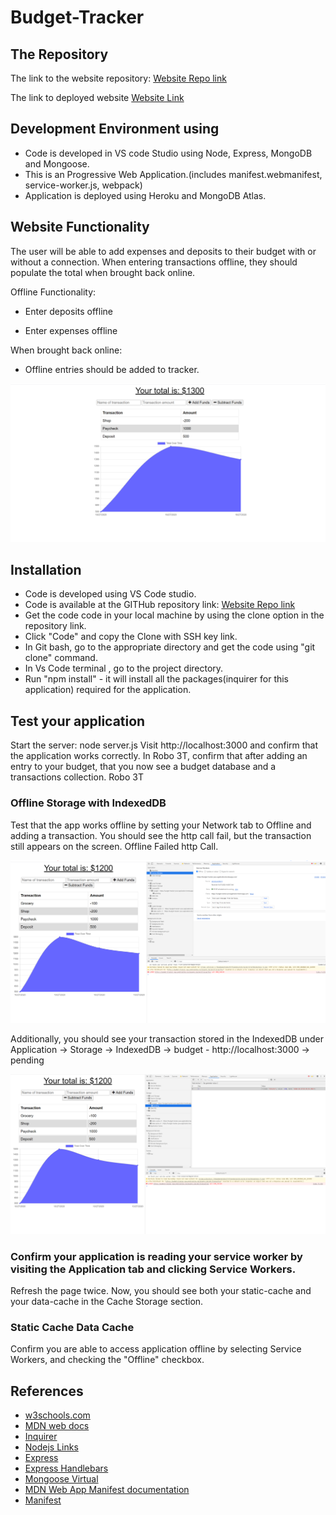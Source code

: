 # Budget-Tracker

## The Repository

The link to the website repository: [Website Repo link](https://github.com/NavdeepDP/Budget-Tracker)

The link to deployed website [Website Link](https://budget-tracker-pwa-application.herokuapp.com/)


## Development Environment using 
- Code is developed in VS code Studio using   Node, Express, MongoDB  and Mongoose.
- This is an Progressive Web Application.(includes manifest.webmanifest, service-worker.js, webpack)
- Application is deployed using Heroku and MongoDB Atlas.

## Website Functionality

The user will be able to add expenses and deposits to their budget with or without a connection. When entering transactions offline, they should populate the total when brought back online.

Offline Functionality:

  * Enter deposits offline

  * Enter expenses offline

When brought back online:

  * Offline entries should be added to tracker.


![Readme Image](./public/images/budget-tracker-1.png)


## Installation

- Code is developed using VS Code studio.
- Code is available at the GITHub repository link: [Website Repo link](hhttps://github.com/NavdeepDP/Budget-Tracker)
- Get the code code in your local machine by using the clone option in the repository link.
- Click "Code" and copy the Clone with SSH key link.
- In Git bash, go to the appropriate directory and get the code using "git clone" command.
- In Vs Code terminal , go to the project directory.
- Run "npm install" - it will install all the packages(inquirer for this application) required for the application.  

## Test your application
Start the server: node server.js
Visit http://localhost:3000 and confirm that the application works correctly.
In Robo 3T, confirm that after adding an entry to your budget, that you now see a budget database and a transactions collection.
Robo 3T

### Offline Storage with IndexedDB
Test that the app works offline by setting your Network tab to Offline and adding a transaction. You should see the http call fail, but the transaction still appears on the screen.
Offline Failed http Call.

![Readme Image](./public/images/budget-tracker-2-0.png)



Additionally, you should see your transaction stored in the IndexedDB under Application -> Storage -> IndexedDB -> budget - http://localhost:3000 -> pending

![Readme Image](./public/images/budget-tracker-2.png)

### Confirm your application is reading your service worker by visiting the Application tab and clicking Service Workers.
Refresh the page twice. Now, you should see both your static-cache and your data-cache in the Cache Storage section.

### Static Cache Data Cache
Confirm you are able to access application offline by selecting Service Workers, and checking the "Offline" checkbox.

## References

- [w3schools.com](https://www.w3schools.com/)
- [MDN web docs](https://developer.mozilla.org/en-US/docs/Web/JavaScript)
- [Inquirer](https://www.npmjs.com/package/inquirer#methods)
- [Nodejs Links](https://nodejs.org/dist/latest-v12.x/docs/api/index.html)
- [Express](https://expressjs.com/en/5x/api.html)
- [Express Handlebars](https://www.npmjs.com/package/express-handlebars)
- [Mongoose Virtual](https://mongoosejs.com/docs/tutorials/virtuals.html)
- [MDN Web App Manifest documentation](https://developer.mozilla.org/en-US/docs/Web/Manifest) 
- [Manifest](https://github.com/arthurbergmz/webpack-pwa-manifest)

